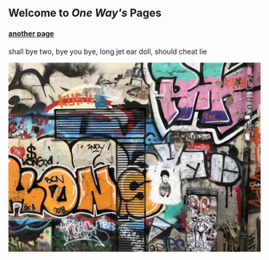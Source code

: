 ## Welcome to *One Way's* Pages

#### [another page](./another-1.html)

shall bye two, bye you bye, long jet ear doll, should cheat lie

<center>
 <img src='img/wall.jpg'>
</center>


